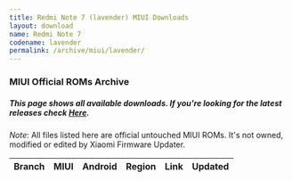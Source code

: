 ```yaml
---
title: Redmi Note 7 (lavender) MIUI Downloads
layout: download
name: Redmi Note 7
codename: lavender
permalink: /archive/miui/lavender/
---
```

### MIUI Official ROMs Archive
##### This page shows all available downloads. If you're looking for the latest releases check [Here](/miui/lavender/).
*Note*: All files listed here are official untouched MIUI ROMs. It's not owned, modified or edited by Xiaomi Firmware Updater.

<div class="table-responsive-md" id="table-wrapper">
<table id="miui" class="display dt-responsive compact table table-striped table-hover table-sm">
    <thead class="thead-dark">
        <tr>
            <th>Branch</th>
            <th>MIUI</th>
            <th>Android</th>
            <th>Region</th>
            <th>Link</th>
            <th>Updated</th>
        </tr>
    </thead>
    <script>loadMiuiArchive('lavender')</script>
</table>
</div>

